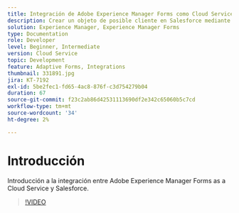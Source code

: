```yaml
---
title: Integración de Adobe Experience Manager Forms como Cloud Service con Salesforce
description: Crear un objeto de posible cliente en Salesforce mediante la integración
solution: Experience Manager, Experience Manager Forms
type: Documentation
role: Developer
level: Beginner, Intermediate
version: Cloud Service
topic: Development
feature: Adaptive Forms, Integrations
thumbnail: 331891.jpg
jira: KT-7192
exl-id: 5be2fec1-fd65-4ac8-876f-c3d754279b04
duration: 67
source-git-commit: f23c2ab86d42531113690df2e342c65060b5c7cd
workflow-type: tm+mt
source-wordcount: '34'
ht-degree: 2%

---
```


# Introducción

Introducción a la integración entre Adobe Experience Manager Forms as a Cloud Service y Salesforce.

>[!VIDEO](https://video.tv.adobe.com/v/331891?quality=12&learn=on)
